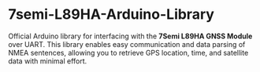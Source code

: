 # 7semi-L89HA-Arduino-Library
Official Arduino library for interfacing with the **7Semi L89HA GNSS Module** over UART. This library enables easy communication and data parsing of NMEA sentences, allowing you to retrieve GPS location, time, and satellite data with minimal effort.
